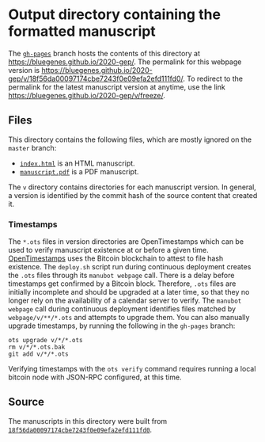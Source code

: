 # Output directory containing the formatted manuscript

The [`gh-pages`](https://github.com/bluegenes/2020-gep/tree/gh-pages) branch hosts the contents of this directory at <https://bluegenes.github.io/2020-gep/>.
The permalink for this webpage version is <https://bluegenes.github.io/2020-gep/v/18f56da00097174cbe7243f0e09efa2efd111fd0/>.
To redirect to the permalink for the latest manuscript version at anytime, use the link <https://bluegenes.github.io/2020-gep/v/freeze/>.

## Files

This directory contains the following files, which are mostly ignored on the `master` branch:

+ [`index.html`](index.html) is an HTML manuscript.
+ [`manuscript.pdf`](manuscript.pdf) is a PDF manuscript.

The `v` directory contains directories for each manuscript version.
In general, a version is identified by the commit hash of the source content that created it.

### Timestamps

The `*.ots` files in version directories are OpenTimestamps which can be used to verify manuscript existence at or before a given time.
[OpenTimestamps](https://opentimestamps.org/) uses the Bitcoin blockchain to attest to file hash existence.
The `deploy.sh` script run during continuous deployment creates the `.ots` files through its `manubot webpage` call.
There is a delay before timestamps get confirmed by a Bitcoin block.
Therefore, `.ots` files are initially incomplete and should be upgraded at a later time, so that they no longer rely on the availability of a calendar server to verify.
The `manubot webpage` call during continuous deployment identifies files matched by `webpage/v/**/*.ots` and attempts to upgrade them.
You can also manually upgrade timestamps, by running the following in the `gh-pages` branch:

```shell
ots upgrade v/*/*.ots
rm v/*/*.ots.bak
git add v/*/*.ots
```

Verifying timestamps with the `ots verify` command requires running a local bitcoin node with JSON-RPC configured, at this time.

## Source

The manuscripts in this directory were built from
[`18f56da00097174cbe7243f0e09efa2efd111fd0`](https://github.com/bluegenes/2020-gep/commit/18f56da00097174cbe7243f0e09efa2efd111fd0).
